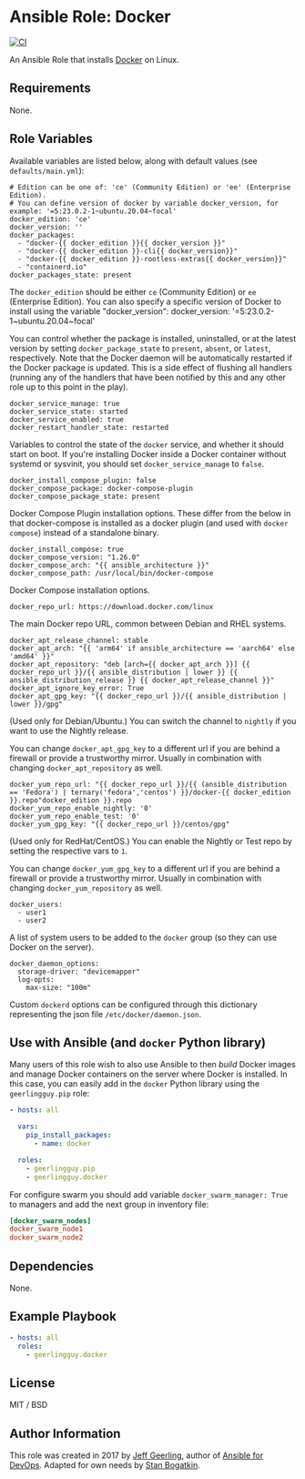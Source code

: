 # Ansible Role: Docker

[![CI](https://github.com/sorrowless/ansible-role-docker/workflows/CI/badge.svg?event=push)](https://github.com/sorrowless/ansible-role-docker/actions?query=workflow%3ACI)

An Ansible Role that installs [Docker](https://www.docker.com) on Linux.

## Requirements

None.

## Role Variables

Available variables are listed below, along with default values (see `defaults/main.yml`):

    # Edition can be one of: 'ce' (Community Edition) or 'ee' (Enterprise Edition).
    # You can define version of docker by variable docker_version, for example: '=5:23.0.2-1~ubuntu.20.04~focal'
    docker_edition: 'ce'
    docker_version: ''
    docker_packages:
      - "docker-{{ docker_edition }}{{ docker_version }}"
      - "docker-{{ docker_edition }}-cli{{ docker_version}}"
      - "docker-{{ docker_edition }}-rootless-extras{{ docker_version}}"
      - "containerd.io"
    docker_packages_state: present

The `docker_edition` should be either `ce` (Community Edition) or `ee` (Enterprise Edition). 
You can also specify a specific version of Docker to install using the variable "docker_version": 
docker_version: '=5:23.0.2-1~ubuntu.20.04~focal' 

You can control whether the package is installed, uninstalled, or at the latest version by setting `docker_package_state` to `present`, `absent`, or `latest`, respectively. Note that the Docker daemon will be automatically restarted if the Docker package is updated. This is a side effect of flushing all handlers (running any of the handlers that have been notified by this and any other role up to this point in the play).

    docker_service_manage: true
    docker_service_state: started
    docker_service_enabled: true
    docker_restart_handler_state: restarted

Variables to control the state of the `docker` service, and whether it should start on boot. If you're installing Docker inside a Docker container without systemd or sysvinit, you should set `docker_service_manage` to `false`.

    docker_install_compose_plugin: false
    docker_compose_package: docker-compose-plugin
    docker_compose_package_state: present

Docker Compose Plugin installation options. These differ from the below in that docker-compose is installed as a docker plugin (and used with `docker compose`) instead of a standalone binary.

    docker_install_compose: true
    docker_compose_version: "1.26.0"
    docker_compose_arch: "{{ ansible_architecture }}"
    docker_compose_path: /usr/local/bin/docker-compose

Docker Compose installation options.

    docker_repo_url: https://download.docker.com/linux

The main Docker repo URL, common between Debian and RHEL systems.

    docker_apt_release_channel: stable
    docker_apt_arch: "{{ 'arm64' if ansible_architecture == 'aarch64' else 'amd64' }}"
    docker_apt_repository: "deb [arch={{ docker_apt_arch }}] {{ docker_repo_url }}/{{ ansible_distribution | lower }} {{ ansible_distribution_release }} {{ docker_apt_release_channel }}"
    docker_apt_ignore_key_error: True
    docker_apt_gpg_key: "{{ docker_repo_url }}/{{ ansible_distribution | lower }}/gpg"

(Used only for Debian/Ubuntu.) You can switch the channel to `nightly` if you want to use the Nightly release.

You can change `docker_apt_gpg_key` to a different url if you are behind a firewall or provide a trustworthy mirror.
Usually in combination with changing `docker_apt_repository` as well.

    docker_yum_repo_url: "{{ docker_repo_url }}/{{ (ansible_distribution == 'Fedora') | ternary('fedora','centos') }}/docker-{{ docker_edition }}.repo"docker_edition }}.repo
    docker_yum_repo_enable_nightly: '0'
    docker_yum_repo_enable_test: '0'
    docker_yum_gpg_key: "{{ docker_repo_url }}/centos/gpg"

(Used only for RedHat/CentOS.) You can enable the Nightly or Test repo by setting the respective vars to `1`.

You can change `docker_yum_gpg_key` to a different url if you are behind a firewall or provide a trustworthy mirror.
Usually in combination with changing `docker_yum_repository` as well.

    docker_users:
      - user1
      - user2

A list of system users to be added to the `docker` group (so they can use Docker on the server).

    docker_daemon_options:
      storage-driver: "devicemapper"
      log-opts:
        max-size: "100m"

Custom `dockerd` options can be configured through this dictionary representing the json file `/etc/docker/daemon.json`.

## Use with Ansible (and `docker` Python library)

Many users of this role wish to also use Ansible to then _build_ Docker images and manage Docker containers on the server where Docker is installed. In this case, you can easily add in the `docker` Python library using the `geerlingguy.pip` role:

```yaml
- hosts: all

  vars:
    pip_install_packages:
      - name: docker

  roles:
    - geerlingguy.pip
    - geerlingguy.docker
```

For configure swarm you should add variable `docker_swarm_manager: True` to managers and add the next group in inventory file:

```ini
[docker_swarm_nodes]
docker_swarm_node1
docker_swarm_node2
```

## Dependencies

None.

## Example Playbook

```yaml
- hosts: all
  roles:
    - geerlingguy.docker
```

## License

MIT / BSD

## Author Information

This role was created in 2017 by [Jeff Geerling](https://www.jeffgeerling.com/), author of [Ansible for DevOps](https://www.ansiblefordevops.com/).
Adapted for own needs by [Stan Bogatkin](https://sbog.ru).
